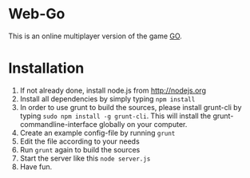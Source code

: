 # Web-Go

This is an online multiplayer version of the game [GO](https://en.wikipedia.org/wiki/Go_(game)).

# Installation

1. If not already done, install node.js from http://nodejs.org
2. Install all dependencies by simply typing `npm install`
3. In order to use grunt to build the sources, please install grunt-cli by typing `sudo npm install -g grunt-cli`. This will install the grunt-commandline-interface globally on your computer.
4. Create an example config-file by running `grunt`
5. Edit the file according to your needs
6. Run `grunt` again to build the sources
7. Start the server like this `node server.js`
8. Have fun.
